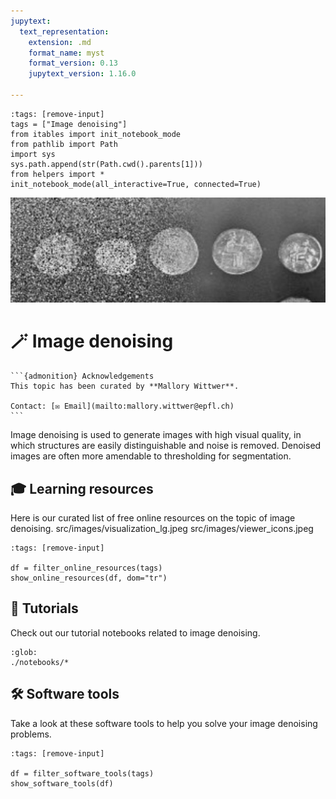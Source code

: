 ```yaml
---
jupytext:
  text_representation:
    extension: .md
    format_name: myst
    format_version: 0.13
    jupytext_version: 1.16.0

---
```

```{code-cell} ipython3
:tags: [remove-input]
tags = ["Image denoising"]
from itables import init_notebook_mode
from pathlib import Path
import sys
sys.path.append(str(Path.cwd().parents[1]))
from helpers import *
init_notebook_mode(all_interactive=True, connected=True)
```
![header](./images/header.jpeg)

# 🪄 Image denoising

````{margin}
```{admonition} Acknowledgements
This topic has been curated by **Mallory Wittwer**.

Contact: [✉️ Email](mailto:mallory.wittwer@epfl.ch)
```
````

Image denoising is used to generate images with high visual quality, in which structures are easily distinguishable and noise is removed. Denoised images are often more amendable to thresholding for segmentation.

## 🎓 Learning resources

Here is our curated list of free online resources on the topic of image denoising.
src/images/visualization_lg.jpeg src/images/viewer_icons.jpeg
```{code-cell} ipython3
:tags: [remove-input]

df = filter_online_resources(tags)
show_online_resources(df, dom="tr")
```

## 🌱 Tutorials

Check out our tutorial notebooks related to image denoising.

```{nblinkgallery}
:glob:
./notebooks/*
```

## 🛠️ Software tools

Take a look at these software tools to help you solve your image denoising problems.

```{code-cell} ipython3
:tags: [remove-input]

df = filter_software_tools(tags)
show_software_tools(df)
```